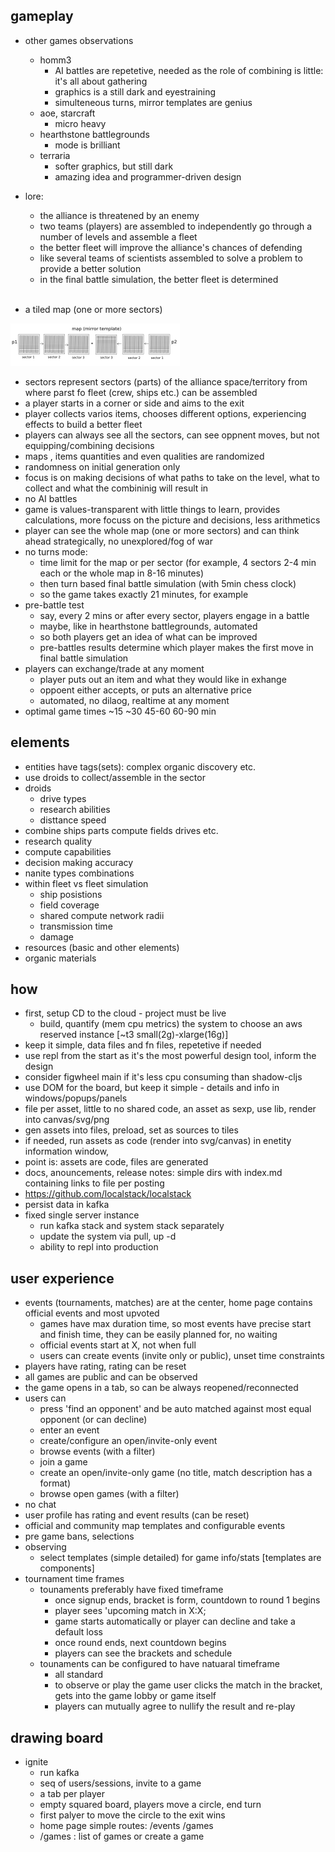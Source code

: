 
## gameplay

- other games observations
  - homm3 
    - AI battles are repetetive, needed as the role of combining is little: it's all about gathering
    - graphics is a still dark and eyestraining
    - simulteneous turns, mirror templates are genius
  - aoe, starcraft
    - micro heavy
  - hearthstone battlegrounds
    - mode is brilliant
  - terraria
    - softer graphics, but still dark
    - amazing idea and programmer-driven design
 
- lore:
  - the alliance is threatened by an enemy
  - two teams (players) are assembled to independently go through a number of levels and assemble a fleet
  - the better fleet will improve the alliance's chances of defending
  - like several teams of scientists assembled to solve a problem to provide a better solution
  - in the final battle simulation, the better fleet is determined
<br/><br/>

- a tiled map (one or more sectors) 

<img src="./assets/sectors1.png" /><img>

- sectors represent sectors (parts) of the alliance space/territory from where parst fo fleet (crew, ships etc.) can be assembled
- a player starts in a corner or side and aims to the exit
- player collects varios items, chooses different options, experiencing effects to build a better fleet
- players can always see all the sectors, can see oppnent moves, but not equipping/combining decisions
- maps , items quantities and even qualities are randomized
- randomness on initial generation only
- focus is on making decisions of what paths to take on the level, what to collect and what the combininig will result in
- no AI battles
- game is values-transparent with little things to learn, provides calculations, more focuss on the picture and decisions, less arithmetics
- player can see the whole map (one or more sectors) and can think ahead strategically, no unexplored/fog of war
- no turns mode:
  - time limit for the map or per sector (for example, 4 sectors 2-4 min each or the whole map in 8-16 minutes)
  - then turn based final battle simulation (with 5min chess clock)
  - so the game takes exactly 21 minutes, for example
- pre-battle test
  - say, every 2 mins or after every sector, players engage in a battle
  - maybe, like in hearthstone battlegrounds, automated
  - so both players get an idea of what can be improved
  - pre-battles results determine which player makes the first move in final battle simulation
- players can exchange/trade at any moment
  - player puts out an item and what they would like in exhange
  - oppoent either accepts, or puts an alternative price
  - automated, no dilaog, realtime at any moment  
- optimal game times ~15 ~30 45-60 60-90 min

## elements

- entities have tags(sets): complex organic discovery etc.
- use droids to collect/assemble in the sector
- droids
  - drive types 
  - research abilities
  - disttance speed
- combine ships parts compute fields drives etc.
- research quality
- compute capabilities
- decision making accuracy
- nanite types combinations
- within fleet vs fleet simulation
  - ship posistions
  - field coverage
  - shared compute network radii
  - transmission time
  - damage
- resources (basic and other elements)
- organic materials

## how

- first, setup CD to the cloud - project must be live
  - build, quantify (mem cpu metrics) the system to choose an aws reserved instance [~t3 small(2g)-xlarge(16g)]
- keep it simple, data files and fn files, repetetive if needed
- use repl from the start as it's the most powerful design tool, inform the design
- consider figwheel main if it's less cpu consuming than shadow-cljs
- use DOM for the board, but keep it simple - details and info in windows/popups/panels
- file per asset, little to no shared code, an asset as sexp, use lib, render into canvas/svg/png
- gen assets into files, preload, set as sources to tiles
- if needed, run assets as code (render into svg/canvas) in enetity information window, 
- point is: assets are code, files are generated
- docs, anouncements, release notes: simple dirs with index.md containing links to file per posting
- https://github.com/localstack/localstack
- persist data in kafka
- fixed single server instance
  - run kafka stack and system stack separately
  - update the system via pull, up -d
  - ability to repl into production

## user experience

- events (tournaments, matches) are at the center, home page contains official events and most upvoted
  - games have max duration time, so most events have precise start and finish time, they can be easily planned for, no waiting
  - official events start at X, not when full
  - users can create events (invite only or public), unset time constraints
- players have rating, rating can be reset
- all games are public and can be observed
- the game opens in a tab, so can be always reopened/reconnected
- users can
  - press 'find an opponent' and be auto matched against most equal opponent (or can decline)
  - enter an event
  - create/configure an open/invite-only  event
  - browse events (with a filter)
  - join a game
  - create an open/invite-only game (no title, match description has a format)
  - browse open games (with a filter)
- no chat
- user profile has rating and event results (can be reset)
- official and community map templates and configurable events
- pre game bans, selections
- observing
  - select templates (simple detailed) for game info/stats [templates are components]
- tournament time frames
  - tounaments preferably have fixed timeframe
    - once signup ends, bracket is form, countdown to round 1 begins
    - player sees 'upcoming match in X:X;
    - game starts automatically or player can decline and take a default loss
    - once round ends, next countdown begins
    - players can see the brackets and schedule
  - tounaments can be configured to have natuaral timeframe
    - all standard
    - to observe or play the game user clicks the match in the bracket, gets into the game lobby or game itself
    - players can mutually agree to nullify the result and re-play

## drawing board

- ignite
  - run kafka
  - seq of users/sessions, invite to a game
  - a tab per player
  - empty squared board, players move a circle, end turn
  - first palyer to move the circle to the exit wins
  - home page simple routes: /events /games 
  - /games : list of games or create a game